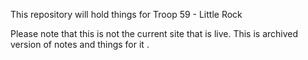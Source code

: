 This repository will hold things for Troop 59 - Little Rock

Please note that this is not the current site that is live. This is archived version of notes and things for it .
